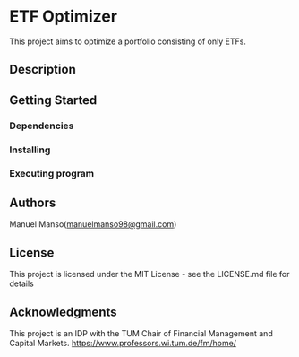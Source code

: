# ETF Optimizer

This project aims to optimize a portfolio consisting of only ETFs.

## Description

## Getting Started

### Dependencies


### Installing


### Executing program

## Authors

Manuel Manso(manuelmanso98@gmail.com)

## License

This project is licensed under the MIT License - see the LICENSE.md file for details

## Acknowledgments

This project is an IDP with the TUM Chair of Financial Management and Capital Markets. https://www.professors.wi.tum.de/fm/home/

